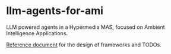 # llm-agents-for-ami
LLM powered agents in a Hypermedia MAS, focused on Ambient Intelligence Applications.

[Reference document](https://docs.google.com/document/d/1JYpx-sBP1SLu42xdmnWWiPL_kFRihx7WUkXE6ZyaVy0/edit?tab=t.0) for the design of frameworks and TODOs.
